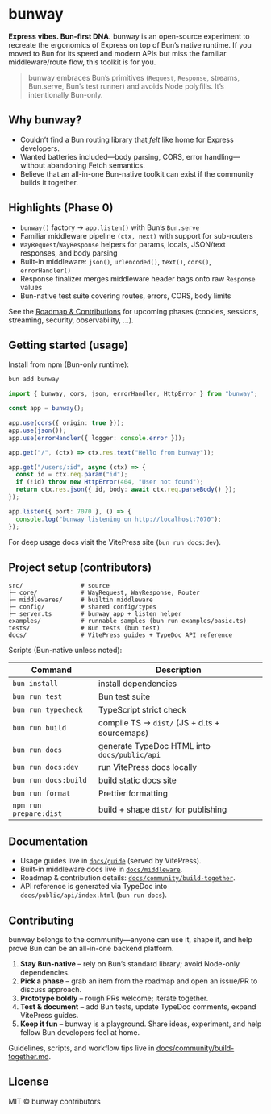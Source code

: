 # bunway

**Express vibes. Bun-first DNA.** bunway is an open-source experiment to recreate the ergonomics of Express on top of Bun’s native runtime. If you moved to Bun for its speed and modern APIs but miss the familiar middleware/route flow, this toolkit is for you.

> bunway embraces Bun’s primitives (`Request`, `Response`, streams, Bun.serve, Bun’s test runner) and avoids Node polyfills. It’s intentionally Bun-only.

## Why bunway?

- Couldn’t find a Bun routing library that _felt_ like home for Express developers.
- Wanted batteries included—body parsing, CORS, error handling—without abandoning Fetch semantics.
- Believe that an all-in-one Bun-native toolkit can exist if the community builds it together.

## Highlights (Phase 0)

- `bunway()` factory → `app.listen()` with Bun’s `Bun.serve`
- Familiar middleware pipeline `(ctx, next)` with support for sub-routers
- `WayRequest`/`WayResponse` helpers for params, locals, JSON/text responses, and body parsing
- Built-in middleware: `json()`, `urlencoded()`, `text()`, `cors()`, `errorHandler()`
- Response finalizer merges middleware header bags onto raw `Response` values
- Bun-native test suite covering routes, errors, CORS, body limits

See the [Roadmap & Contributions](docs/community/build-together.md) for upcoming phases (cookies, sessions, streaming, security, observability, …).

## Getting started (usage)

Install from npm (Bun-only runtime):

```bash
bun add bunway
```

```ts
import { bunway, cors, json, errorHandler, HttpError } from "bunway";

const app = bunway();

app.use(cors({ origin: true }));
app.use(json());
app.use(errorHandler({ logger: console.error }));

app.get("/", (ctx) => ctx.res.text("Hello from bunway"));

app.get("/users/:id", async (ctx) => {
  const id = ctx.req.param("id");
  if (!id) throw new HttpError(404, "User not found");
  return ctx.res.json({ id, body: await ctx.req.parseBody() });
});

app.listen({ port: 7070 }, () => {
  console.log("bunway listening on http://localhost:7070");
});
```

For deep usage docs visit the VitePress site (`bun run docs:dev`).

## Project setup (contributors)

```
src/                # source
├─ core/            # WayRequest, WayResponse, Router
├─ middlewares/     # builtin middleware
├─ config/          # shared config/types
├─ server.ts        # bunway app + listen helper
examples/           # runnable samples (bun run examples/basic.ts)
tests/              # Bun tests (bun test)
docs/               # VitePress guides + TypeDoc API reference
```

Scripts (Bun-native unless noted):

| Command                | Description                                   |
| ---------------------- | --------------------------------------------- |
| `bun install`          | install dependencies                          |
| `bun run test`         | Bun test suite                                |
| `bun run typecheck`    | TypeScript strict check                       |
| `bun run build`        | compile TS → `dist/` (JS + d.ts + sourcemaps) |
| `bun run docs`         | generate TypeDoc HTML into `docs/public/api`  |
| `bun run docs:dev`     | run VitePress docs locally                    |
| `bun run docs:build`   | build static docs site                        |
| `bun run format`       | Prettier formatting                           |
| `npm run prepare:dist` | build + shape `dist/` for publishing          |

## Documentation

- Usage guides live in [`docs/guide`](docs/guide) (served by VitePress).
- Built-in middleware docs live in [`docs/middleware`](docs/middleware).
- Roadmap & contribution details: [`docs/community/build-together`](docs/community/build-together.md).
- API reference is generated via TypeDoc into `docs/public/api/index.html` (`bun run docs`).

## Contributing

bunway belongs to the community—anyone can use it, shape it, and help prove Bun can be an all-in-one backend platform.

1. **Stay Bun-native** – rely on Bun’s standard library; avoid Node-only dependencies.
2. **Pick a phase** – grab an item from the roadmap and open an issue/PR to discuss approach.
3. **Prototype boldly** – rough PRs welcome; iterate together.
4. **Test & document** – add Bun tests, update TypeDoc comments, expand VitePress guides.
5. **Keep it fun** – bunway is a playground. Share ideas, experiment, and help fellow Bun developers feel at home.

Guidelines, scripts, and workflow tips live in [docs/community/build-together.md](docs/community/build-together.md).

## License

MIT © bunway contributors
